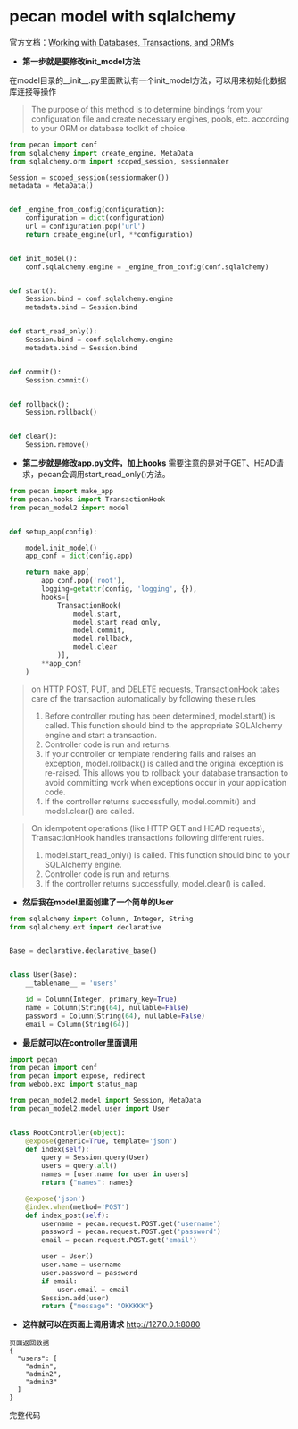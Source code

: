 # pecan model with sqlalchemy

官方文档：[Working with Databases, Transactions, and ORM’s](http://pecan.readthedocs.io/en/latest/databases.html)


+ **第一步就是要修改init_model方法**

在model目录的__init__.py里面默认有一个init_model方法，可以用来初始化数据库连接等操作

> The purpose of this method is to determine bindings from your configuration file and create necessary engines, pools, etc. according to your ORM or database toolkit of choice.

```python
from pecan import conf
from sqlalchemy import create_engine, MetaData
from sqlalchemy.orm import scoped_session, sessionmaker

Session = scoped_session(sessionmaker())
metadata = MetaData()


def _engine_from_config(configuration):
    configuration = dict(configuration)
    url = configuration.pop('url')
    return create_engine(url, **configuration)


def init_model():
    conf.sqlalchemy.engine = _engine_from_config(conf.sqlalchemy)


def start():
    Session.bind = conf.sqlalchemy.engine
    metadata.bind = Session.bind


def start_read_only():
    Session.bind = conf.sqlalchemy.engine
    metadata.bind = Session.bind


def commit():
    Session.commit()


def rollback():
    Session.rollback()


def clear():
    Session.remove()

```

+ **第二步就是修改app.py文件，加上hooks**
需要注意的是对于GET、HEAD请求，pecan会调用start_read_only()方法。

```python
from pecan import make_app
from pecan.hooks import TransactionHook
from pecan_model2 import model


def setup_app(config):

    model.init_model()
    app_conf = dict(config.app)

    return make_app(
        app_conf.pop('root'),
        logging=getattr(config, 'logging', {}),
        hooks=[
            TransactionHook(
                model.start,
                model.start_read_only,
                model.commit,
                model.rollback,
                model.clear
            )],
        **app_conf
    )

```

> on HTTP POST, PUT, and DELETE requests, TransactionHook takes care of the transaction automatically by following these rules
> 1. Before controller routing has been determined, model.start() is called. This function should bind to the appropriate SQLAlchemy engine and start a transaction.
> 2. Controller code is run and returns.
> 3. If your controller or template rendering fails and raises an exception, model.rollback() is called and the original exception is re-raised. This allows you to rollback your database transaction to avoid committing work when exceptions occur in your application code.
> 4. If the controller returns successfully, model.commit() and model.clear() are called.

> On idempotent operations (like HTTP GET and HEAD requests), TransactionHook handles transactions following different rules.
> 1. model.start_read_only() is called. This function should bind to your SQLAlchemy engine.
> 2. Controller code is run and returns.
> 3. If the controller returns successfully, model.clear() is called.
 

+ **然后我在model里面创建了一个简单的User**

```python
from sqlalchemy import Column, Integer, String
from sqlalchemy.ext import declarative


Base = declarative.declarative_base()


class User(Base):
    __tablename__ = 'users'

    id = Column(Integer, primary_key=True)
    name = Column(String(64), nullable=False)
    password = Column(String(64), nullable=False)
    email = Column(String(64))

```

+ **最后就可以在controller里面调用**

```python
import pecan
from pecan import conf
from pecan import expose, redirect
from webob.exc import status_map

from pecan_model2.model import Session, MetaData
from pecan_model2.model.user import User


class RootController(object):
    @expose(generic=True, template='json')
    def index(self):
        query = Session.query(User)
        users = query.all()
        names = [user.name for user in users]
        return {"names": names}

    @expose('json')
    @index.when(method='POST')
    def index_post(self):
        username = pecan.request.POST.get('username')
        password = pecan.request.POST.get('password')
        email = pecan.request.POST.get('email')

        user = User()
        user.name = username
        user.password = password
        if email:
            user.email = email
        Session.add(user)
        return {"message": "OKKKKK"}
```

+ **这样就可以在页面上调用请求**
   http://127.0.0.1:8080

```
页面返回数据
{
  "users": [
    "admin",
    "admin2",
    "admin3"
  ]
}
```

完整代码 []()